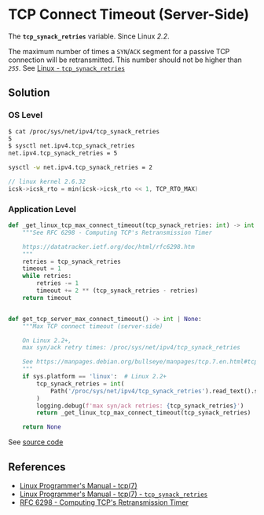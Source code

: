 # TCP Connect Timeout (Server-Side)

The **`tcp_synack_retries`** variable. Since Linux *2.2*.

The maximum number of times a `SYN`/`ACK` segment for a passive TCP connection will be retransmitted.
This number should not be higher than *`255`*.
See [Linux - `tcp_synack_retries`](https://manpages.debian.org/bullseye/manpages/tcp.7.en.html#tcp_synack_retries)

## Solution

### OS Level

```bash
$ cat /proc/sys/net/ipv4/tcp_synack_retries
5
$ sysctl net.ipv4.tcp_synack_retries
net.ipv4.tcp_synack_retries = 5

sysctl -w net.ipv4.tcp_synack_retries = 2
```

```c
// linux kernel 2.6.32
icsk->icsk_rto = min(icsk->icsk_rto << 1, TCP_RTO_MAX)
```

### Application Level

```python
def _get_linux_tcp_max_connect_timeout(tcp_synack_retries: int) -> int:
    """See RFC 6298 - Computing TCP's Retransmission Timer

    https://datatracker.ietf.org/doc/html/rfc6298.htm
    """
    retries = tcp_synack_retries
    timeout = 1
    while retries:
        retries -= 1
        timeout += 2 ** (tcp_synack_retries - retries)
    return timeout


def get_tcp_server_max_connect_timeout() -> int | None:
    """Max TCP connect timeout (server-side)

    On Linux 2.2+,
    max syn/ack retry times: /proc/sys/net/ipv4/tcp_synack_retries

    See https://manpages.debian.org/bullseye/manpages/tcp.7.en.html#tcp_synack_retries
    """
    if sys.platform == 'linux':  # Linux 2.2+
        tcp_synack_retries = int(
            Path('/proc/sys/net/ipv4/tcp_synack_retries').read_text().strip()
        )
        logging.debug(f'max syn/ack retries: {tcp_synack_retries}')
        return _get_linux_tcp_max_connect_timeout(tcp_synack_retries)

    return None
```

See [source code](https://github.com/leven-cn/python-cookbook/blob/main/examples/core/net.py)

## References

<!-- markdownlint-disable line-length -->

- [Linux Programmer's Manual - tcp(7)](https://manpages.debian.org/bullseye/manpages/tcp.7.en.html)
- [Linux Programmer's Manual - tcp(7) - `tcp_synack_retries`](https://manpages.debian.org/bullseye/manpages/tcp.7.en.html#tcp_synack_retries)
- [RFC 6298 - Computing TCP's Retransmission Timer](https://datatracker.ietf.org/doc/html/rfc6298.html)

<!-- markdownlint-enable line-length -->
